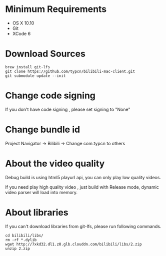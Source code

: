# Minimum Requirements

* OS X 10.10
* Git
* XCode 6

# Download Sources

	brew install git-lfs
	git clone https://github.com/typcn/bilibili-mac-client.git
	git submodule update --init

# Change code signing

If you don't have code signing , please set signing to "None"

# Change bundle id

Project Navigator -> Bilibili -> Change com.typcn to others

# About the video quality

Debug build is using html5 playurl api, you can only play low quality videos.

If you need play high quality video , just build with Release mode, dynamic video parser will load into memory.

# About libraries

If you can't download libraries from git-lfs, please run following commands.

	cd bilibili/libs/
	rm -rf *.dylib
	wget http://7xkd32.dl1.z0.glb.clouddn.com/bilibili/libs/2.zip
	unzip 2.zip
